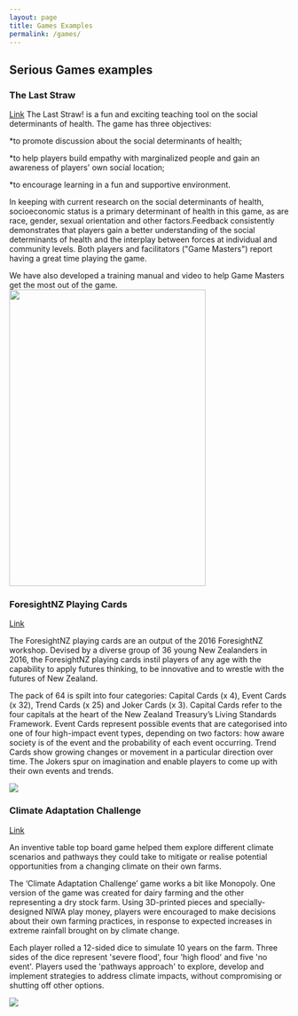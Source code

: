 ```yaml
---
layout: page
title: Games Examples
permalink: /games/
---
```


## Serious Games examples

### The Last Straw
[Link](http://www.thelaststraw.ca/)
The Last Straw! is a fun and exciting teaching tool on the social determinants of health. The game has three objectives:

*to promote discussion about the social determinants of health;

*to help players build empathy with marginalized people and gain an awareness of players' own social location;

*to encourage learning in a fun and supportive environment.

In keeping with current research on the social determinants of health, socioeconomic status is a primary determinant of health in this game, as are race, gender, sexual orientation and other factors.Feedback consistently demonstrates that players gain a better understanding of the social determinants of health and the interplay between forces at individual and community levels.  Both players and facilitators ("Game Masters") report having a great time playing the game.

We have also developed a training manual and video to help Game Masters get the most out of the game.
<img src="http://www.thelaststraw.ca/attachments/Image/TLS-Board.gif" width=354px height=535px>


### ForesightNZ Playing Cards
[Link](https://mcguinnessinstitute.bigcartel.com/product/2016-foresightnz-playing-cards)

The ForesightNZ playing cards are an output of the 2016 ForesightNZ workshop.
Devised by a diverse group of 36 young New Zealanders in 2016, the ForesightNZ playing cards instil players of any age with the capability to apply futures thinking, to be innovative and to wrestle with the futures of New Zealand.

The pack of 64 is spilt into four categories: Capital Cards (x 4), Event Cards (x 32), Trend Cards (x 25) and Joker Cards (x 3). Capital Cards refer to the four capitals at the heart of the New Zealand Treasury’s Living Standards Framework. Event Cards represent possible events that are categorised into one of four high-impact event types, depending on two factors: how aware society is of the event and the probability of each event occurring. Trend Cards show growing changes or movement in a particular direction over time. The Jokers spur on imagination and enable players to come up with their own events and trends.

<img src="https://assets.bigcartel.com/product_images/248413679/20161109-Playing-Cards-Flyer-Print-ready.jpg?auto=format&fit=max&h=1000&w=1000">

### Climate Adaptation Challenge
[Link](https://niwa.co.nz/news/fieldays-farming-for-the-future)

An inventive table top board game helped them explore different climate scenarios and pathways they could take to mitigate or realise potential opportunities from a changing climate on their own farms.

The ‘Climate Adaptation Challenge’ game works a bit like Monopoly. One version of the game was created for dairy farming and the other representing a dry stock farm. Using 3D-printed pieces and specially-designed NIWA play money, players were encouraged to make decisions about their own farming practices, in response to expected increases in extreme rainfall brought on by climate change.

Each player rolled a 12-sided dice to simulate 10 years on the farm. Three sides of the dice represent 'severe flood', four 'high flood' and five 'no event'. Players used the 'pathways approach' to explore, develop and implement strategies to address climate impacts, without compromising or shutting off other options.

<img src="https://niwa.co.nz/sites/niwa.co.nz/files/styles/full_screen_feature/public/Minister-James-Shaw-Climate-Adaptation-Challenge.jpg?itok=DRRvQGHr">

